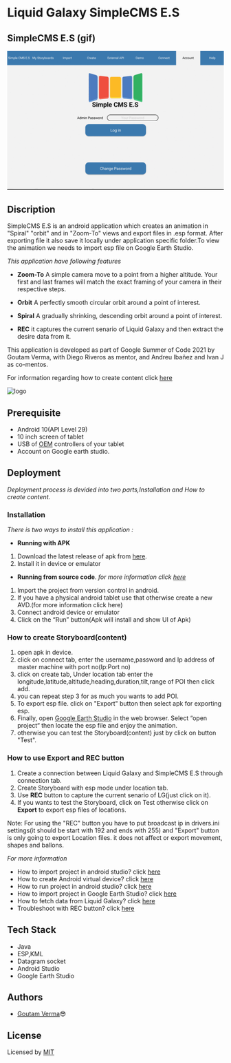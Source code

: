
# Liquid Galaxy SimpleCMS E.S

## SimpleCMS E.S (gif)
   <img src="https://raw.githubusercontent.com/GoutamVerma/GoutamVerma-SimpleCMS-E.S-GSoC2021-/main/GIF.gif"/>
 

## Discription

SimpleCMS E.S is an android application which creates an animation in "Spiral" "orbit" and in "Zoom-To" views and export files in .esp format. After exporting file it also save it locally under application specific folder.To view the animation we needs to import esp file on Google Earth Studio.

*This application have following features*

* **Zoom-To**  A simple camera move to a point from a higher altitude. Your first and last frames will match the exact framing of your camera in their respective steps.

* **Orbit** A perfectly smooth circular orbit around a point of interest.

* **Spiral** A gradually shrinking, descending orbit around a point of interest.

* **REC** it captures the current senario of Liquid Galaxy and then extract the desire data from it.


This application is developed as part of Google Summer of Code 2021 by Goutam Verma, with Diego Riveros as mentor, and Andreu Ibañez and Ivan J as co-mentos.

For information regarding how to create content click [here](https://docs.google.com/document/d/1ctusDehQJA2rD2hkLhemHXaoJVU2jk1SpHPEBQ8IngI/edit?usp=sharing)


![logo](https://4.bp.blogspot.com/-n-vRn12_mEk/XLr2zIDgUnI/AAAAAAAHBTI/69TPLvy-nsg9OPNC15bZB3-WzSX8m0PrwCLcBGAs/s1600/LOGO_LIQUID_GALAXY-sq300x300-pngtranspOK.png)

## Prerequisite
* Android 10(API Level 29) 
* 10 inch screen of tablet 
* USB of [OEM](https://developer.android.com/studio/run/oem-usb) controllers of your tablet
* Account on Google earth studio.

## Deployment

*Deployment process is devided into two parts,Installation and How to create content.* 
### **Installation**
*There is two ways to install this application :*

* **Running with APK**
1. Download the latest release of apk from [here](https://github.com/GoutamVerma/GoutamVerma-SimpleCMS-E.S-GSoC2021-/releases/download/0.1/0.1.SimpleCMS.E.S.apk). 
2. Install it in device or emulator

* **Running from source code**.  *for more information click [here](https://docs.google.com/document/d/16pQXN1vRQfQpLVLBa5ujwUL68fFb7b0iSVMn2ez5FHM/edit?usp=sharing)*
1. Import the project from version control in android. 
2. If you have a physical android tablet use that otherwise create a new AVD.(for more information click here)
3. Connect android device or emulator
4. Click on the “Run” button(Apk will install and show UI of Apk)


### **How to create Storyboard(content)** 
1. open apk in device.
2. click on connect tab, enter the username,password and Ip address of master machine with port no(Ip:Port no)
3. click on create tab, Under location tab enter the longitude,latitude,altitude,heading,duration,tilt,range of POI then click add.
4. you can repeat step 3 for as much you wants to add POI.
5. To export esp file. click on "Export" button then select apk for exporting esp.
6. Finally, open [Google Earth Studio](https://earth.google.com/studio/) in the web browser. Select “open project“ then locate the esp file and enjoy the animation. 
7. otherwise you can test the Storyboard(content) just by click on button "Test".

   
### **How to use Export and REC button**
1. Create a connection between Liquid Galaxy and SimpleCMS E.S through connection tab.
2. Create Storyboard with esp mode under location tab.
3. Use **REC** button to capture the current senario of LG(just click on it).
5. If you wants to test the Storyboard, click on Test otherwise click on **Export** to export esp files of locations.

Note: For using the "REC" button you have to put broadcast ip in drivers.ini settings(it should be start with 192 and ends with 255) and  "Export" button is only going to export Location files. it does not affect or export movement, shapes and ballons.

*For more information*

* How to import project in android studio? click [here](https://developer.android.com/studio/intro/migrate)
* How to create Android virtual device? click [here](https://developer.android.com/studio/run/managing-avds)
* How to run project in android studio? click [here](https://developer.android.com/studio/run)
* How to import project in Google Earth Studio? click [here](https://earth.google.com/studio/docs/the-basics/project-management/)  
* How to fetch data from Liquid Galaxy? click [here](https://docs.google.com/document/d/1A1dyRsK-MfANQvHZJVEuZNdoFmKqkly_aNV_WfSJY1k/edit?usp=sharing)
* Troubleshoot with REC button? click [here](https://docs.google.com/document/d/1Nukl-DYu8c7Ip0S9qm9dRGgNw_nHuIaLZhhGZQYO_fY/edit?usp=sharing)


## Tech Stack
* Java
* ESP,KML   
* Datagram socket
* Android Studio
* Google Earth Studio

## Authors

* [Goutam Verma](https://github.com/GoutamVerma)😎

## License

Licensed by [MIT](https://raw.githubusercontent.com/GoutamVerma/GoutamVerma-SimpleCMS-E.S-GSoC2021-/main/MIT%20License)

  
